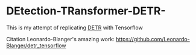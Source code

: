 # DEtection-TRansformer-DETR-

This is my attempt of replicating [DETR](https://github.com/facebookresearch/detr) with Tensorflow

Citation
Leonardo-Blanger's amazing work:
https://github.com/Leonardo-Blanger/detr_tensorflow
